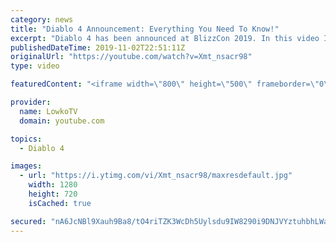 ```yaml
---
category: news
title: "Diablo 4 Announcement: Everything You Need To Know!"
excerpt: "Diablo 4 has been announced at BlizzCon 2019. In this video I go over everything you need to know about this upcoming Blizzard Entertainment game."
publishedDateTime: 2019-11-02T22:51:11Z
originalUrl: "https://youtube.com/watch?v=Xmt_nsacr98"
type: video

featuredContent: "<iframe width=\"800\" height=\"500\" frameborder=\"0\" src=\"https://www.youtube.com/embed/Xmt_nsacr98\" allow=\"accelerometer; autoplay; encrypted-media; gyroscope; picture-in-picture\" allowfullscreen></iframe>"

provider:
  name: LowkoTV
  domain: youtube.com

topics:
  - Diablo 4

images:
  - url: "https://i.ytimg.com/vi/Xmt_nsacr98/maxresdefault.jpg"
    width: 1280
    height: 720
    isCached: true

secured: "nA6JcNBl9Xauh9Ba8/tO4riTZK3WcDh5Uylsdu9IW8290i9DNJVYztuhbhLWaWuGIV0dofMxJnHhpjqMFQL6+uVW7kKmD4MxloAR0cv+3U4k4hSxpcjMGnkTLzehGXXCQTY/lFZzZsk2WkEw5QjmxRcau2rw744H4QRSbQPm3M8l29ymhpThlLLI9D+oCe3Bye8kx2SM3zUguPekLIM7argNZDY+KxjfgNQ/eSDfV2ea5p3Hcys2TAcWnNDTwf62r6riFnCwzVuBVG+XFsqRlHJbMh+N2sMn6/ewQKuo4ZHnHJuENSNXJ0jtEpo7cxf3cwe+LxMkoxUkc9GYQaMDL07wCrRtgoKo83SkTGiK+oUCuQwsyRJP/g0FNONwAbbyw3JLk9SIC3ijl2yZ5Do4TcIwdoVU5z1HuL9dF0yKnuXSo/bR6OugdIT5+97KANuI;aKLe6wIdibTNGSigJ6EnKQ=="
---
```


